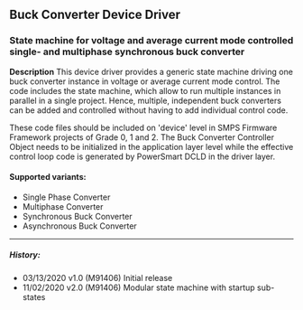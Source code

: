 ## Buck Converter Device Driver
### State machine for voltage and average current mode controlled single- and multiphase synchronous buck converter

**Description**
This device driver provides a generic state machine driving one buck converter instance in voltage or average current mode control.
The code includes the state machine, which allow to run multiple instances in parallel in a single project. 
Hence, multiple, independent buck converters can be added and controlled without having to add individual control code. 

These code files should be included on 'device' level in SMPS Firmware Framework projects of Grade 0, 1 and 2.
The Buck Converter Controller Object needs to be initialized in the application layer level while the effective control loop code is generated by PowerSmart DCLD in the driver layer.

#### Supported variants:
* Single Phase Converter
* Multiphase Converter 
* Synchronous Buck Converter
* Asynchronous Buck Converter 

---
##### History:
* 03/13/2020 v1.0 (M91406) Initial release
* 11/02/2020 v2.0 (M91406) Modular state machine with startup sub-states

